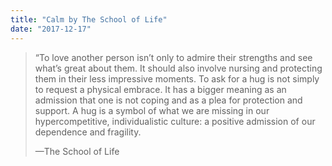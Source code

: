 ```yaml
---
title: "Calm by The School of Life"
date: "2017-12-17"
---
```


> “To love another person isn’t only to admire their strengths and see what’s great about them. It should also involve nursing and protecting them in their less impressive moments. To ask for a hug is not simply to request a physical embrace. It has a bigger meaning as an admission that one is not coping and as a plea for protection and support. A hug is a symbol of what we are missing in our hypercompetitive, individualistic culture: a positive admission of our dependence and fragility.
> 
> —The School of Life
